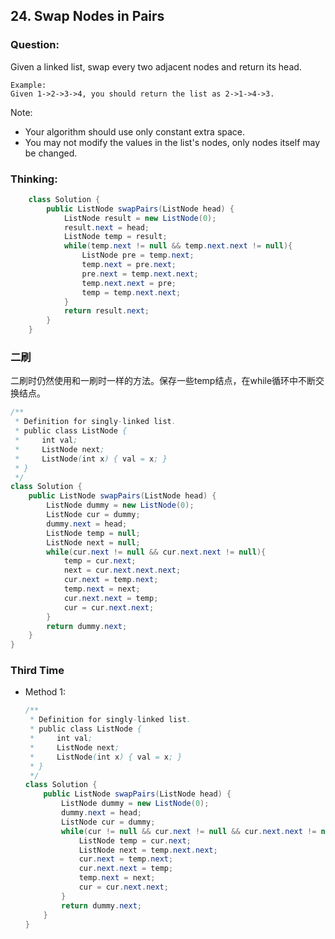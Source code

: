 ## 24. Swap Nodes in Pairs

### Question:
Given a linked list, swap every two adjacent nodes and return its head.

```
Example:
Given 1->2->3->4, you should return the list as 2->1->4->3.
```

Note:

* Your algorithm should use only constant extra space.
* You may not modify the values in the list's nodes, only nodes itself may be changed.

### Thinking:
```Java
	class Solution {
	    public ListNode swapPairs(ListNode head) {
	        ListNode result = new ListNode(0);
	        result.next = head;
	        ListNode temp = result;
	        while(temp.next != null && temp.next.next != null){
	            ListNode pre = temp.next;
	            temp.next = pre.next;
	            pre.next = temp.next.next;
	            temp.next.next = pre;
	            temp = temp.next.next;
	        }
	        return result.next;
	    }
	}
```

### 二刷
二刷时仍然使用和一刷时一样的方法。保存一些temp结点，在while循环中不断交换结点。

```Java
/**
 * Definition for singly-linked list.
 * public class ListNode {
 *     int val;
 *     ListNode next;
 *     ListNode(int x) { val = x; }
 * }
 */
class Solution {
    public ListNode swapPairs(ListNode head) {
        ListNode dummy = new ListNode(0);
        ListNode cur = dummy;
        dummy.next = head;
        ListNode temp = null;
        ListNode next = null;
        while(cur.next != null && cur.next.next != null){
            temp = cur.next;
            next = cur.next.next.next;
            cur.next = temp.next;
            temp.next = next;
            cur.next.next = temp;
            cur = cur.next.next;
        }
        return dummy.next;
    }
}
```

### Third Time
* Method 1:
	```Java
	/**
	 * Definition for singly-linked list.
	 * public class ListNode {
	 *     int val;
	 *     ListNode next;
	 *     ListNode(int x) { val = x; }
	 * }
	 */
	class Solution {
		public ListNode swapPairs(ListNode head) {
			ListNode dummy = new ListNode(0);
			dummy.next = head;
			ListNode cur = dummy;
			while(cur != null && cur.next != null && cur.next.next != null){
				ListNode temp = cur.next;
				ListNode next = temp.next.next;
				cur.next = temp.next;
				cur.next.next = temp;
				temp.next = next;
				cur = cur.next.next;
			}
			return dummy.next;
		}
	}
	```